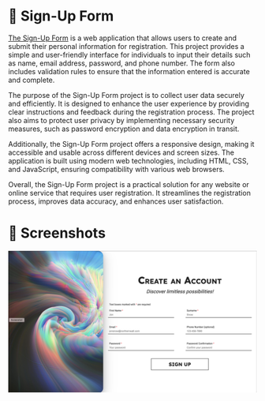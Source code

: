 # 🚀 Sign-Up Form

[The Sign-Up Form](https://bogdanblare.github.io/Sign-Up-Form/) is a web application that allows users to create and submit their personal information for registration. This project provides a simple and user-friendly interface for individuals to input their details such as name, email address, password, and phone number. The form also includes validation rules to ensure that the information entered is accurate and complete.

The purpose of the Sign-Up Form project is to collect user data securely and efficiently. It is designed to enhance the user experience by providing clear instructions and feedback during the registration process. The project also aims to protect user privacy by implementing necessary security measures, such as password encryption and data encryption in transit.

Additionally, the Sign-Up Form project offers a responsive design, making it accessible and usable across different devices and screen sizes. The application is built using modern web technologies, including HTML, CSS, and JavaScript, ensuring compatibility with various web browsers.

Overall, the Sign-Up Form project is a practical solution for any website or online service that requires user registration. It streamlines the registration process, improves data accuracy, and enhances user satisfaction.

# 📸 Screenshots

![App Screenshot](https://raw.githubusercontent.com/bogdanblare/Sign-Up-Form/main/Screenshot.png)
